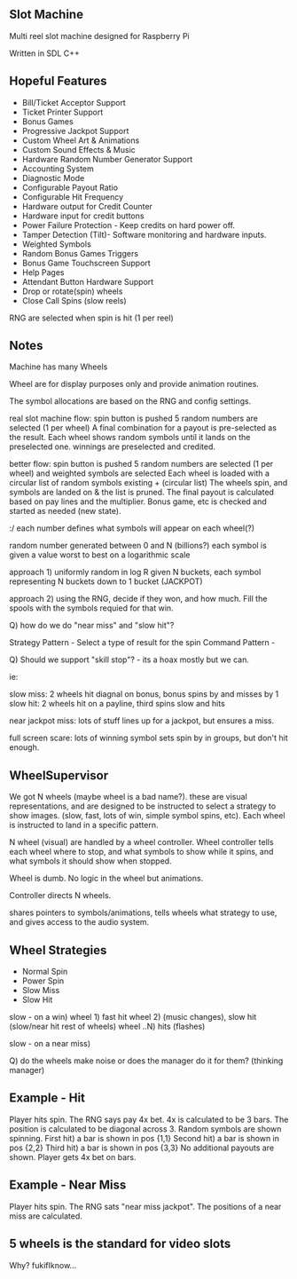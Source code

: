 Slot Machine
------------
Multi reel slot machine designed for Raspberry Pi

Written in SDL C++


Hopeful Features
----------------
* Bill/Ticket Acceptor Support
* Ticket Printer Support
* Bonus Games
* Progressive Jackpot Support
* Custom Wheel Art & Animations
* Custom Sound Effects & Music
* Hardware Random Number Generator Support
* Accounting System
* Diagnostic Mode
* Configurable Payout Ratio
* Configurable Hit Frequency
* Hardware output for Credit Counter
* Hardware input for credit buttons
* Power Failure Protection - Keep credits on hard power off.
* Tamper Detection (Tilt)- Software monitoring and hardware inputs.
* Weighted Symbols
* Random Bonus Games Triggers
* Bonus Game Touchscreen Support
* Help Pages
* Attendant Button Hardware Support
* Drop or rotate(spin) wheels
* Close Call Spins (slow reels)

RNG are selected when spin is hit (1 per reel)


Notes
-----

Machine has many Wheels

Wheel are for display purposes only and provide
animation routines.

The symbol allocations are based on the RNG and config settings.


real slot machine flow:
spin button is pushed
5 random numbers are selected (1 per wheel)
A final combination for a payout is pre-selected as the result.
Each wheel shows random symbols until it lands on the preselected one.
winnings are preselected and credited.


better flow:
spin button is pushed
5 random numbers are selected (1 per wheel) and weighted symbols are selected
Each wheel is loaded with a circular list of random symbols existing + (circular list)
The wheels spin, and symbols are landed on & the list is pruned.
The final payout is calculated based on pay lines and the multiplier.
Bonus game, etc is checked and started as needed (new state).



:/ each number defines what symbols will appear on each wheel(?)

random number generated between 0 and N (billions?)
each symbol is given a value worst to best on a logarithmic scale

approach 1)
uniformly random in log R given N buckets, each symbol representing
N buckets down to 1 bucket (JACKPOT)


approach 2)
using the RNG, decide if they won, and how much. Fill the spools with 
the symbols requied for that win.



Q) how do we do "near miss" and "slow hit"?

Strategy Pattern - Select a type of result for the spin
Command Pattern - 


Q) Should we support "skill stop"?  - its a hoax mostly but we can.

ie:

slow miss: 2 wheels hit diagnal on bonus, bonus spins by and misses by 1
slow hit: 2 wheels hit on a payline, third spins slow and hits


near jackpot miss:  lots of stuff lines up for a jackpot, but ensures a miss.


full screen scare: lots of winning symbol sets spin by in groups, but don't hit enough.


WheelSupervisor
------------------------
We got N wheels (maybe wheel is a bad name?).
these are visual representations, and are designed
to be instructed to select a strategy to show images.
(slow, fast, lots of win, simple symbol spins, etc).
Each wheel is instructed to land in a specific pattern.

N wheel (visual) are handled by a wheel controller.
Wheel controller tells each wheel where to stop, and what
symbols to show while it spins, and what symbols it should
show when stopped.


Wheel is dumb. No logic in the wheel but animations.

Controller directs N wheels.

shares pointers to symbols/animations, tells wheels what strategy to use, and
gives access to the audio system.

Wheel Strategies
----------------
* Normal Spin
* Power Spin
* Slow Miss
* Slow Hit


slow - on a win)
wheel 1) fast hit
wheel 2) (music changes), slow hit (slow/near hit rest of wheels)
wheel ..N) hits (flashes)

slow - on a near miss)

Q) do the wheels make noise or does the manager do it for them? (thinking manager)


Example - Hit
-------------
Player hits spin.
The RNG says pay 4x bet.
4x is calculated to be 3 bars.
The position is calculated to be diagonal across 3.
Random symbols are shown spinning.
First hit) a bar is shown in pos {1,1}
Second hit) a bar is shown in pos {2,2}
Third hit) a bar is shown in pos {3,3}
No additional payouts are shown.
Player gets 4x bet on bars.

Example - Near Miss
-------------------
Player hits spin.
The RNG sats "near miss jackpot".
The positions of a near miss are calculated.



5 wheels is the standard for video slots
----------------------------------------
Why? fukifIknow...

